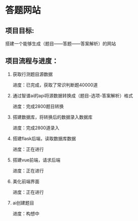 # 答题网站



## 项目目标:

搭建一个能够生成（题目——答题——答案解析）的网站



## 项目流程与进度：

1. 获取行测题目源数据

   进度：已完成，获取了常识判断题40000道

2. 通过智谱ai的api将源数据转换成（题目-选项-答案解析）格式

   进度：完成2800题目转换

3. 搭建数据库，将转换后的数据录入数据库

   进度：完成2800道录入

4. 搭建flask后端，读取数据库数据

   进度：正在进行

5. 搭建vue前端，请求后端

   进度：正在进行

6. 美化前端界面

   进度：正在进行

7. ai创建题目

   进度：构想中